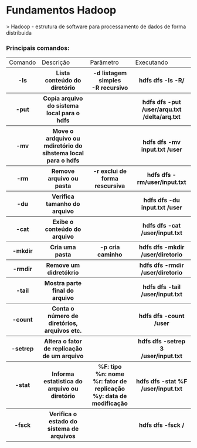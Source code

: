 <h1>Fundamentos Hadoop</h1>
</p>
> Hadoop - estrutura de software para processamento de dados de forma distribuida
</p>
<h3>Principais comandos:</h3>

<div align="center">
<table>
<b>
  <tr>
  <td>Comando</td>
  <td>Descrição</td>
  <td>Parâmetro</td>
  <td>Executando</td>
  </tr>
</b>
  <tr>
  <th>-ls</th>
  <th>Lista conteúdo do diretório</th>
  <th>-d listagem simples </br> -R recursivo</th>
  <th>hdfs dfs -ls -R/</th>
  </tr>

  <tr>
  <th>-put</th>
  <th>Copia arquivo do sistema local para o hdfs</th>
  <th></th>
  <th>hdfs dfs -put /user/arqu.txt </br> /delta/arq.txt</th>
  </tr>

  <tr>
  <th>-mv</th>
  <th>Move o ardquivo ou mdiretório do sihstema local para o hdfs</th>
  <th></th>
  <th>hdfs dfs -mv input.txt /user</th>
  </tr>

  <tr>
  <th>-rm</th>
  <th>Remove arquivo ou pasta</th>
  <th>-r exclui de forma rescursiva</th>
  <th>hdfs dfs -rm/user/input.txt</th>
  </tr>

  <tr>
  <th>-du</th>
  <th>Verifica tamanho do arquivo</th>
  <th></th>
  <th>hdfs dfs -du input.txt /user</th>
  </tr>

  <tr>
  <th>-cat</th>
  <th>Exibe o conteúdo do arquivo</th>
  <th></th>
  <th>hdfs dfs -cat /user/input.txt</th>
  </tr>

  <tr>
  <th>-mkdir</th>
  <th>Cria uma pasta</th>
  <th>-p cria caminho</th>
  <th>hdfs dfs -mkdir /user/diretorio</th>
  </tr>

  <tr>
  <th>-rmdir</th>
  <th>Remove um didretókrio</th>
  <th></th>
  <th>hdfs dfs -rmdir /user/diretorio</th>
  </tr>

  <tr>
  <th>-tail</th>
  <th>Mostra parte final do arquivo</th>
  <th></th>
  <th>hdfs dfs -tail /user/input.txt</th>
  </tr>

  <tr>
  <th>-count</th>
  <th>Conta o número de diretórios, arquivos etc.</th>
  <th></th>
  <th>hdfs dfs -count /user</th>
  </tr>

  <tr>
  <th>-setrep</th>
  <th>Altera o fator de replicação de um arquivo</th>
  <th></th>
  <th>hdfs dfs -setrep 3 </br> /user/input.txt</th>
  </tr>

  <tr>
  <th>-stat</th>
  <th>Informa estatistica do arquivo ou diretório</th>
  <th>%F: tipo </br> %n: nome </br> %r: fator de replicação </br> %y: data de modificação</th>
  <th>hdfs dfs -stat %F /user/input.txt</th>
  </tr>

  <tr>
  <th>-fsck</th>
  <th>Verifica o estado do sistema de arquivos</th>
  <th></th>
  <th>hdfs dfs -fsck / </th>
  </tr>

</table>
</div> 